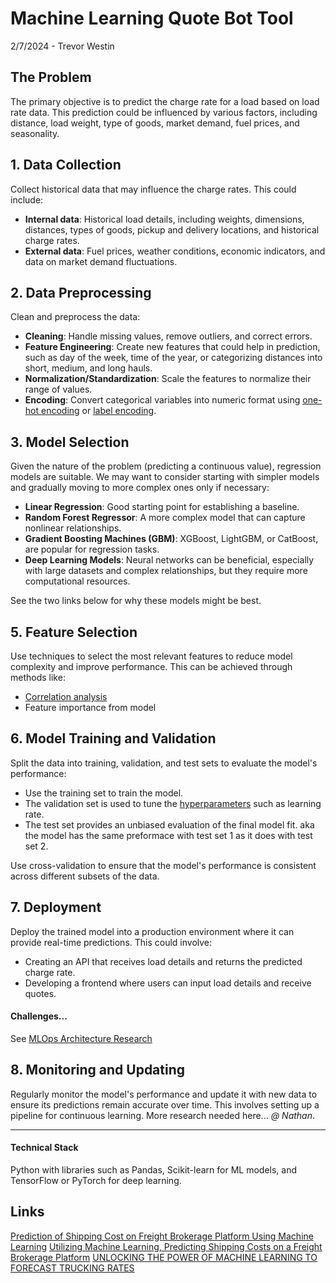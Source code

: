 # Machine Learning Quote Bot Tool

2/7/2024 - Trevor Westin

## The Problem

The primary objective is to predict the charge rate for a load based on load rate data. This prediction could be influenced by various factors, including distance, load weight, type of goods, market demand, fuel prices, and seasonality.

## 1. Data Collection

Collect historical data that may influence the charge rates. This could include:

- **Internal data**: Historical load details, including weights, dimensions, distances, types of goods, pickup and delivery locations, and historical charge rates.
- **External data**: Fuel prices, weather conditions, economic indicators, and data on market demand fluctuations.

## 2. Data Preprocessing

Clean and preprocess the data:

- **Cleaning**: Handle missing values, remove outliers, and correct errors.
- **Feature Engineering**: Create new features that could help in prediction, such as day of the week, time of the year, or categorizing distances into short, medium, and long hauls.
- **Normalization/Standardization**: Scale the features to normalize their range of values.
- **Encoding**: Convert categorical variables into numeric format using [one-hot encoding](https://www.geeksforgeeks.org/ml-one-hot-encoding-of-datasets-in-python/) or [label encoding](https://www.geeksforgeeks.org/ml-label-encoding-of-datasets-in-python/).

## 3. Model Selection

Given the nature of the problem (predicting a continuous value), regression models are suitable. We may want to consider starting with simpler models and gradually moving to more complex ones only if necessary:

- **Linear Regression**: Good starting point for establishing a baseline.
- **Random Forest Regressor**: A more complex model that can capture nonlinear relationships.
- **Gradient Boosting Machines (GBM)**: XGBoost, LightGBM, or CatBoost, are popular for regression tasks.
- **Deep Learning Models**: Neural networks can be beneficial, especially with large datasets and complex relationships, but they require more computational resources.

See the two links below for why these models might be best.

## 5. Feature Selection

Use techniques to select the most relevant features to reduce model complexity and improve performance. This can be achieved through methods like:

- [Correlation analysis](https://www.geeksforgeeks.org/what-is-correlation-analysis/?ref=header_search)
- Feature importance from model

## 6. Model Training and Validation

Split the data into training, validation, and test sets to evaluate the model's performance:

- Use the training set to train the model.
- The validation set is used to tune the [hyperparameters](https://www.geeksforgeeks.org/difference-between-model-parameters-vs-hyperparameters/?ref=header_search) such as learning rate.
- The test set provides an unbiased evaluation of the final model fit. aka the model has the same preformace with test set 1 as it does with test set 2.

Use cross-validation to ensure that the model's performance is consistent across different subsets of the data.

## 7. Deployment

Deploy the trained model into a production environment where it can provide real-time predictions. This could involve:

- Creating an API that receives load details and returns the predicted charge rate.
- Developing a frontend where users can input load details and receive quotes.

#### Challenges...

See [MLOps Architecture Research](https://github.com/orgs/bbi-dev-ops/projects/9/views/1?pane=issue&itemId=52529394)

## 8. Monitoring and Updating

Regularly monitor the model's performance and update it with new data to ensure its predictions remain accurate over time. This involves setting up a pipeline for continuous learning. More research needed here... _@ Nathan_.

---

#### Technical Stack

Python with libraries such as Pandas, Scikit-learn for ML models, and TensorFlow or PyTorch for deep learning.

## Links

[Prediction of Shipping Cost on Freight Brokerage Platform Using Machine Learning](https://www.mdpi.com/2071-1050/15/2/1122)
[Utilizing Machine Learning, Predicting Shipping Costs on a Freight Brokerage Platform](https://www.hilarispublisher.com/open-access/utilizing-machine-learning-predicting-shipping-costs-on-a-freight-brokerage-platform-95342.html)
[UNLOCKING THE POWER OF MACHINE LEARNING TO FORECAST TRUCKING RATES](https://www.penskelogistics.com/industries/industrial-manufacturing/machine-learning)
